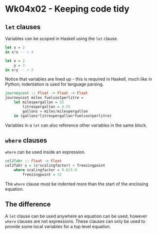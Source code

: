 # Wk04x02 - Keeping code tidy

## `let` clauses

Variables can be scoped in Haskell using the `let` clause.

```haskell
let x = 2
in x*x -- > 4

let x = 2
    y = 3
in x+y -- > 5
```

Notice that variables are lined up - this is required in Haskell, much like in Python; indentation is used for language parsing.

```haskell
journeycost :: Float -> Float -> Float
journeycost miles fuelcostperlitre = 
    let milespergallon = 35
        litrespergallon = 4.55
        gallons = miles/milespergallon
    in (gallons*litrespergallon*fuelcostperlitre)
```

Variables in a `let` can also reference other variables in the same block.

## `where` clauses

`where` can be used inside an expression.

```haskell
cel2fahr :: Float -> Float
cel2fahr x = (x*scalingfactor) + freezingpoint
    where scalingfactor = 9.0/5.0
        freezingpoint = 32
```

The `where` clause must be indented more than the start of the enclosing equation.

## The difference

A `let` clause can be used anywhere an equation can be used, however `where` clauses are not expressions. These clauses can only be used to provide some local variables for a top level equation.  
